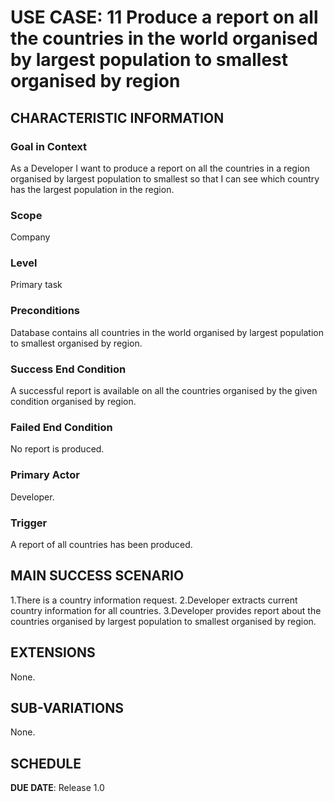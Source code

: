 # USE CASE: 11 Produce a report on all the countries in the world organised by largest population to smallest organised by region

## CHARACTERISTIC INFORMATION

### Goal in Context

As a Developer I want to produce a report on all the countries in a region organised by largest population to smallest so that I can see which country has the largest population in the region.

### Scope

Company

### Level

Primary task

### Preconditions

Database contains all countries in the world organised by largest population to smallest organised by region.

### Success End Condition

A successful report is available on all the countries organised by the given condition organised by region.

### Failed End Condition

No report is produced.

### Primary Actor

Developer.

### Trigger

A report of all countries has been produced.

## MAIN SUCCESS SCENARIO

1.There is a country information request.
2.Developer extracts current country information for all countries.
3.Developer provides report about the countries organised by largest population to smallest organised by region.

## EXTENSIONS

None.

## SUB-VARIATIONS

None.

## SCHEDULE

**DUE DATE**: Release 1.0
